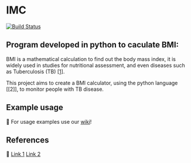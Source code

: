 # IMC

[![Build Status](https://travis-ci.com/imcf/python-imcflibs.svg?branch=master)](https://travis-ci.com/imcf/python-imcflibs)

## Program developed in python to caculate BMI:

BMI is a mathematical calculation to find out the body mass index, 
it is widely used in studies for nutritional assessment, and even diseases such as Tuberculosis (TB) [[1]][ref1].

This project aims to create a BMI calculator, using the python language [[2]], to monitor people with TB disease.

## Example usage

:memo: For usage examples use our [wiki][ref3]!

## References

:memo: [Link 1][ref1]
       [Link 2][ref2]


[ref1]: https://www.ncbi.nlm.nih.gov/pmc/articles/PMC6396599/
[ref2]: https://www.python.org
[ref3]: https://github.com/tuliofalmeida/GrupoProg2019/wiki
